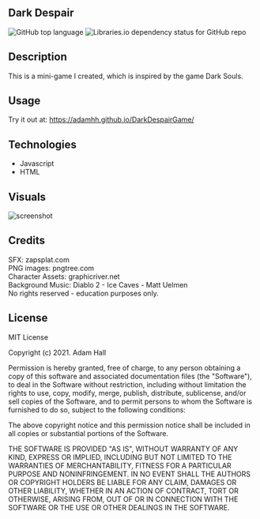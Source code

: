 ## Dark Despair

![GitHub top language](https://img.shields.io/github/languages/top/kbnewlon/project3) ![Libraries.io dependency status for GitHub repo](https://img.shields.io/badge/license-MIT_License-yellowgreen)

## Description
This is a mini-game I created, which is inspired by the game Dark Souls.

## **Usage**
Try it out at: https://adamhh.github.io/DarkDespairGame/

## **Technologies**
* Javascript
* HTML

## **Visuals**
![screenshot](public/images/portfolio/screenshot.PNG)

## **Credits**
SFX: zapsplat.com</br>
PNG images: pngtree.com</br>
Character Assets: graphicriver.net </br>
Background Music: Diablo 2 - Ice Caves - Matt Uelmen</br>
No rights reserved - education purposes only.


## **License**
MIT License

Copyright (c) 2021. Adam Hall

Permission is hereby granted, free of charge, to any person obtaining a copy
of this software and associated documentation files (the "Software"), to deal
in the Software without restriction, including without limitation the rights
to use, copy, modify, merge, publish, distribute, sublicense, and/or sell
copies of the Software, and to permit persons to whom the Software is
furnished to do so, subject to the following conditions:

The above copyright notice and this permission notice shall be included in all
copies or substantial portions of the Software.

THE SOFTWARE IS PROVIDED "AS IS", WITHOUT WARRANTY OF ANY KIND, EXPRESS OR
IMPLIED, INCLUDING BUT NOT LIMITED TO THE WARRANTIES OF MERCHANTABILITY,
FITNESS FOR A PARTICULAR PURPOSE AND NONINFRINGEMENT. IN NO EVENT SHALL THE
AUTHORS OR COPYRIGHT HOLDERS BE LIABLE FOR ANY CLAIM, DAMAGES OR OTHER
LIABILITY, WHETHER IN AN ACTION OF CONTRACT, TORT OR OTHERWISE, ARISING FROM,
OUT OF OR IN CONNECTION WITH THE SOFTWARE OR THE USE OR OTHER DEALINGS IN THE
SOFTWARE.
